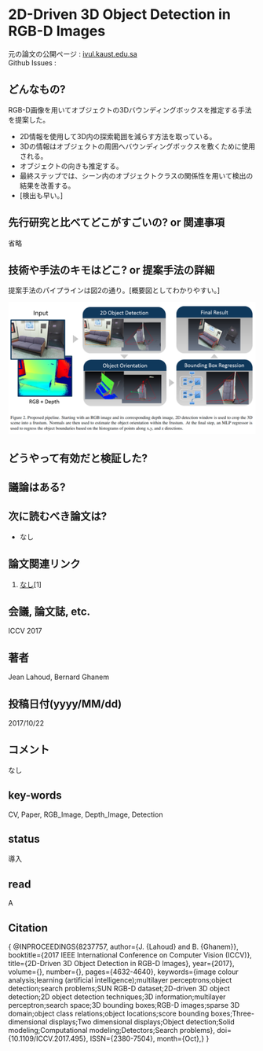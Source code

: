 # 2D-Driven 3D Object Detection in RGB-D Images

元の論文の公開ページ : [ivul.kaust.edu.sa](https://ivul.kaust.edu.sa/Documents/Publications/2017/2D-Driven%203D%20Object%20Detection%20in%20RGB-D%20Images.pdf)  
Github Issues : []()  

## どんなもの?
RGB-D画像を用いてオブジェクトの3Dバウンディングボックスを推定する手法を提案した。
- 2D情報を使用して3D内の探索範囲を減らす方法を取っている。
- 3Dの情報はオブジェクトの周囲へバウンディングボックスを敷くために使用される。
- オブジェクトの向きも推定する。
- 最終ステップでは、シーン内のオブジェクトクラスの関係性を用いて検出の結果を改善する。
- [検出も早い。]

## 先行研究と比べてどこがすごいの? or 関連事項
省略

## 技術や手法のキモはどこ? or 提案手法の詳細
提案手法のパイプラインは図2の通り。[概要図としてわかりやすい。]

![fig2](img/23ODiRI/fig2.png)

## どうやって有効だと検証した?

## 議論はある?

## 次に読むべき論文は?
- なし

## 論文関連リンク
1. [なし]()[1]

## 会議, 論文誌, etc.
ICCV 2017

## 著者
Jean Lahoud, Bernard Ghanem

## 投稿日付(yyyy/MM/dd)
2017/10/22

## コメント
なし

## key-words
CV, Paper, RGB_Image, Depth_Image, Detection

## status
導入

## read
A

## Citation
{
    @INPROCEEDINGS{8237757,
    author={J. {Lahoud} and B. {Ghanem}},
    booktitle={2017 IEEE International Conference on Computer Vision (ICCV)},
    title={2D-Driven 3D Object Detection in RGB-D Images},
    year={2017},
    volume={},
    number={},
    pages={4632-4640},
    keywords={image colour analysis;learning (artificial intelligence);multilayer perceptrons;object detection;search problems;SUN RGB-D dataset;2D-driven 3D object detection;2D object detection techniques;3D information;multilayer perceptron;search space;3D bounding boxes;RGB-D images;sparse 3D domain;object class relations;object locations;score bounding boxes;Three-dimensional displays;Two dimensional displays;Object detection;Solid modeling;Computational modeling;Detectors;Search problems},
    doi={10.1109/ICCV.2017.495},
    ISSN={2380-7504},
    month={Oct},}
}